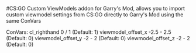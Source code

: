#CS:GO Custom ViewModels
addon for Garry's Mod, allows you to import custom viewmodel settings from CS:GO directly to Garry's Mod using the same ConVars

ConVars:
cl_righthand 0 / 1 (Default: 1)
viewmodel_offset_x -2.5 - 2.5 (Default: 0)
viewmodel_offset_y -2 - 2 (Default: 0)
viewmodel_offset_z -2 - 2 (Default: 0)
